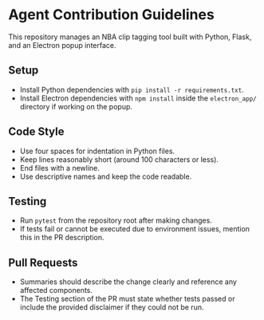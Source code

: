 # Agent Contribution Guidelines

This repository manages an NBA clip tagging tool built with Python, Flask, and an Electron popup interface.

## Setup

- Install Python dependencies with `pip install -r requirements.txt`.
- Install Electron dependencies with `npm install` inside the `electron_app/` directory if working on the popup.

## Code Style

- Use four spaces for indentation in Python files.
- Keep lines reasonably short (around 100 characters or less).
- End files with a newline.
- Use descriptive names and keep the code readable.

## Testing

- Run `pytest` from the repository root after making changes.
- If tests fail or cannot be executed due to environment issues, mention this in the PR description.

## Pull Requests

- Summaries should describe the change clearly and reference any affected components.
- The Testing section of the PR must state whether tests passed or include the provided disclaimer if they could not be run.
